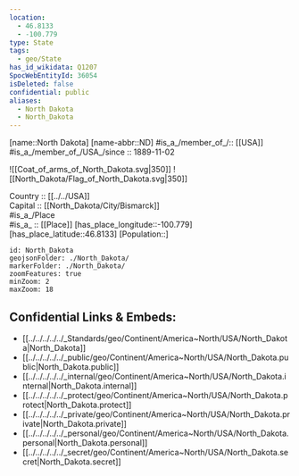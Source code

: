 ```yaml
---
location:
  - 46.8133
  - -100.779
type: State
tags:
  - geo/State
has_id_wikidata: Q1207
SpocWebEntityId: 36054
isDeleted: false
confidential: public
aliases:
  - North Dakota
  - North_Dakota
---
```

[name::North Dakota] 
[name-abbr::ND] 
#is_a_/member_of_/:: [[USA]]
#is_a_/member_of_/USA_/since :: 1889-11-02 


![[Coat_of_arms_of_North_Dakota.svg|350]] 
![[North_Dakota/Flag_of_North_Dakota.svg|350]]  

Country :: [[../../USA]]  
Capital :: [[North_Dakota/City/Bismarck]]  
#is_a_/Place  
#is_a_ :: [[Place]] 
[has_place_longitude::-100.779] 
[has_place_latitude::46.8133] 
[Population::] 



```leaflet
id: North_Dakota
geojsonFolder: ./North_Dakota/
markerFolder: ./North_Dakota/
zoomFeatures: true 
minZoom: 2 
maxZoom: 18
```


## Confidential Links & Embeds: 
- [[../../../../../_Standards/geo/Continent/America~North/USA/North_Dakota|North_Dakota]] 
- [[../../../../../_public/geo/Continent/America~North/USA/North_Dakota.public|North_Dakota.public]] 
- [[../../../../../_internal/geo/Continent/America~North/USA/North_Dakota.internal|North_Dakota.internal]] 
- [[../../../../../_protect/geo/Continent/America~North/USA/North_Dakota.protect|North_Dakota.protect]] 
- [[../../../../../_private/geo/Continent/America~North/USA/North_Dakota.private|North_Dakota.private]] 
- [[../../../../../_personal/geo/Continent/America~North/USA/North_Dakota.personal|North_Dakota.personal]] 
- [[../../../../../_secret/geo/Continent/America~North/USA/North_Dakota.secret|North_Dakota.secret]] 
